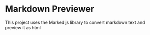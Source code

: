 # Markdown Previewer
 This project uses the Marked js library to convert markdown text and preview it as html 
